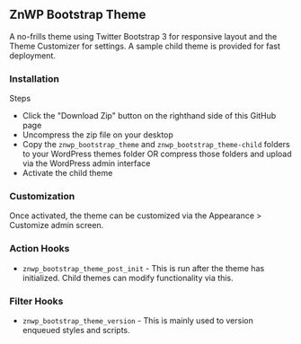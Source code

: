 ## ZnWP Bootstrap Theme

A no-frills theme using Twitter Bootstrap 3 for responsive layout and the Theme Customizer for settings.
A sample child theme is provided for fast deployment.

### Installation
Steps
  - Click the "Download Zip" button on the righthand side of this GitHub page
  - Uncompress the zip file on your desktop
  - Copy the `znwp_bootstrap_theme` and `znwp_bootstrap_theme-child` folders to your WordPress themes folder
    OR compress those folders and upload via the WordPress admin interface
  - Activate the child theme

### Customization
Once activated, the theme can be customized via the Appearance > Customize admin screen.

### Action Hooks
  * `znwp_bootstrap_theme_post_init` - This is run after the theme has initialized.
    Child themes can modify functionality via this.

### Filter Hooks
  * `znwp_bootstrap_theme_version` - This is mainly used to version enqueued styles and scripts.
